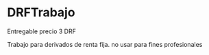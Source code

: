 # DRFTrabajo
Entregable precio 3 DRF

Trabajo para derivados de renta fija. no usar para fines profesionales
